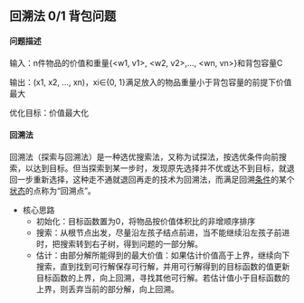 ## 回溯法 0/1 背包问题

#### 问题描述

输入：n件物品的价值和重量{<w1, v1>, <w2, v2>,…, <wn, vn>}和背包容量C

输出：(x1, x2, …, xn)，xi∈{0, 1}满足放入的物品重量小于背包容量的前提下价值最大

优化目标：价值最大化

#### 回溯法

回溯法（探索与回溯法）是一种选优搜索法，又称为试探法，按选优条件向前搜索，以达到目标。但当探索到某一步时，发现原先选择并不优或达不到目标，就退回一步重新选择，这种走不通就退回再走的技术为回溯法，而满足回溯[条件](https://baike.baidu.com/item/条件/1783021)的某个[状态](https://baike.baidu.com/item/状态/33204)的点称为“回溯点”。

- 核心思路
  - 初始化：目标函数置为0，将物品按价值体积比的非增顺序排序
  - 搜索：从根节点出发，尽量沿左孩子结点前进，当不能继续沿左孩子前进时，把搜索转到右子树，得到问题的一部分解。
  - 估计：由部分解所能得到的最大价值：如果估计价值高于上界，继续向下搜索，直到找到可行解保存可行解，并用可行解得到的目标函数的值更新目标函数的上界，向上回溯，寻找其他可行解。若估计值小于目标函数的上界，则丢弃当前的部分解，向上回溯。

